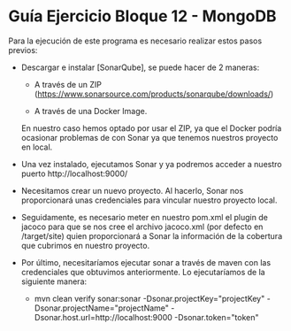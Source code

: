 # Guía Ejercicio Bloque 12 - MongoDB
Para la ejecución de este programa es necesario realizar estos pasos previos:

* Descargar e instalar [SonarQube], se puede hacer de 2 maneras: 
	- A través de un ZIP (https://www.sonarsource.com/products/sonarqube/downloads/)

	- A través de una Docker Image.
	
 	En nuestro caso hemos optado por usar el ZIP, ya que el Docker podría ocasionar problemas de con Sonar ya que tenemos nuestros proyecto en local.

* Una vez instalado, ejecutamos Sonar y ya podremos acceder a nuestro puerto http://localhost:9000/

* Necesitamos crear un nuevo proyecto. Al hacerlo, Sonar nos proporcionará unas credenciales para vincular nuestro proyecto local.

* Seguidamente, es necesario meter en nuestro pom.xml el plugin de jacoco para que se nos cree el archivo jacoco.xml (por defecto en /target/site) quien proporcionará a Sonar la información de la cobertura que cubrimos en nuestro proyecto.
	
* Por último, necesitaríamos ejecutar sonar a través de maven con las credenciales que obtuvimos anteriormente. Lo ejecutaríamos de la siguiente manera:
	- mvn clean verify sonar:sonar -Dsonar.projectKey="projectKey" -Dsonar.projectName="projectName" -Dsonar.host.url=http://localhost:9000 -Dsonar.token="token"
 


